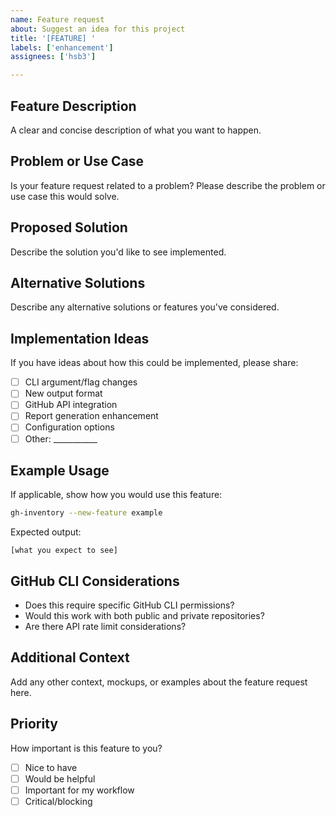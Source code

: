 ```yaml
---
name: Feature request
about: Suggest an idea for this project
title: '[FEATURE] '
labels: ['enhancement']
assignees: ['hsb3']

---
```


## Feature Description
A clear and concise description of what you want to happen.

## Problem or Use Case
Is your feature request related to a problem? Please describe the problem or use case this would solve.

## Proposed Solution
Describe the solution you'd like to see implemented.

## Alternative Solutions
Describe any alternative solutions or features you've considered.

## Implementation Ideas
If you have ideas about how this could be implemented, please share:
- [ ] CLI argument/flag changes
- [ ] New output format
- [ ] GitHub API integration
- [ ] Report generation enhancement
- [ ] Configuration options
- [ ] Other: ___________

## Example Usage
If applicable, show how you would use this feature:
```bash
gh-inventory --new-feature example
```

Expected output:
```
[what you expect to see]
```

## GitHub CLI Considerations
- Does this require specific GitHub CLI permissions?
- Would this work with both public and private repositories?
- Are there API rate limit considerations?

## Additional Context
Add any other context, mockups, or examples about the feature request here.

## Priority
How important is this feature to you?
- [ ] Nice to have
- [ ] Would be helpful
- [ ] Important for my workflow
- [ ] Critical/blocking